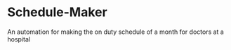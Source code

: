 # Schedule-Maker
An automation for making the on duty schedule of a month for doctors at a hospital

